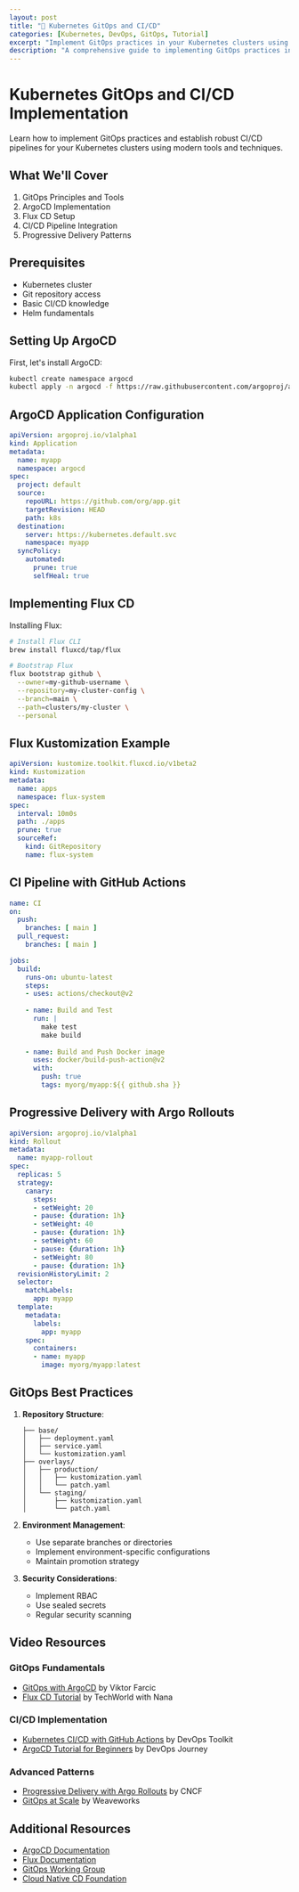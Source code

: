 ```yaml
---
layout: post
title: "🚀 Kubernetes GitOps and CI/CD"
categories: [Kubernetes, DevOps, GitOps, Tutorial]
excerpt: "Implement GitOps practices in your Kubernetes clusters using ArgoCD and Flux. Learn how to automate deployments, manage configurations, and implement continuous delivery patterns."
description: "A comprehensive guide to implementing GitOps practices in Kubernetes using ArgoCD and Flux CD. Learn about continuous delivery patterns, infrastructure as code, and automated deployment strategies. Perfect for teams looking to streamline their Kubernetes deployment workflows."
---
```



# Kubernetes GitOps and CI/CD Implementation

Learn how to implement GitOps practices and establish robust CI/CD pipelines for your Kubernetes clusters using modern tools and techniques.

## What We'll Cover

1. GitOps Principles and Tools
2. ArgoCD Implementation
3. Flux CD Setup
4. CI/CD Pipeline Integration
5. Progressive Delivery Patterns

## Prerequisites

- Kubernetes cluster
- Git repository access
- Basic CI/CD knowledge
- Helm fundamentals

## Setting Up ArgoCD

First, let's install ArgoCD:

```bash
kubectl create namespace argocd
kubectl apply -n argocd -f https://raw.githubusercontent.com/argoproj/argo-cd/stable/manifests/install.yaml
```

## ArgoCD Application Configuration

```yaml
apiVersion: argoproj.io/v1alpha1
kind: Application
metadata:
  name: myapp
  namespace: argocd
spec:
  project: default
  source:
    repoURL: https://github.com/org/app.git
    targetRevision: HEAD
    path: k8s
  destination:
    server: https://kubernetes.default.svc
    namespace: myapp
  syncPolicy:
    automated:
      prune: true
      selfHeal: true
```

## Implementing Flux CD

Installing Flux:

```bash
# Install Flux CLI
brew install fluxcd/tap/flux

# Bootstrap Flux
flux bootstrap github \
  --owner=my-github-username \
  --repository=my-cluster-config \
  --branch=main \
  --path=clusters/my-cluster \
  --personal
```

## Flux Kustomization Example

```yaml
apiVersion: kustomize.toolkit.fluxcd.io/v1beta2
kind: Kustomization
metadata:
  name: apps
  namespace: flux-system
spec:
  interval: 10m0s
  path: ./apps
  prune: true
  sourceRef:
    kind: GitRepository
    name: flux-system
```

## CI Pipeline with GitHub Actions

```yaml
name: CI
on:
  push:
    branches: [ main ]
  pull_request:
    branches: [ main ]

jobs:
  build:
    runs-on: ubuntu-latest
    steps:
    - uses: actions/checkout@v2
    
    - name: Build and Test
      run: |
        make test
        make build
        
    - name: Build and Push Docker image
      uses: docker/build-push-action@v2
      with:
        push: true
        tags: myorg/myapp:${{ github.sha }}
```

## Progressive Delivery with Argo Rollouts

```yaml
apiVersion: argoproj.io/v1alpha1
kind: Rollout
metadata:
  name: myapp-rollout
spec:
  replicas: 5
  strategy:
    canary:
      steps:
      - setWeight: 20
      - pause: {duration: 1h}
      - setWeight: 40
      - pause: {duration: 1h}
      - setWeight: 60
      - pause: {duration: 1h}
      - setWeight: 80
      - pause: {duration: 1h}
  revisionHistoryLimit: 2
  selector:
    matchLabels:
      app: myapp
  template:
    metadata:
      labels:
        app: myapp
    spec:
      containers:
      - name: myapp
        image: myorg/myapp:latest
```

## GitOps Best Practices

1. **Repository Structure**:
   ```
   ├── base/
   │   ├── deployment.yaml
   │   ├── service.yaml
   │   └── kustomization.yaml
   ├── overlays/
   │   ├── production/
   │   │   ├── kustomization.yaml
   │   │   └── patch.yaml
   │   └── staging/
   │       ├── kustomization.yaml
   │       └── patch.yaml
   ```

2. **Environment Management**:
   - Use separate branches or directories
   - Implement environment-specific configurations
   - Maintain promotion strategy

3. **Security Considerations**:
   - Implement RBAC
   - Use sealed secrets
   - Regular security scanning

## Video Resources

### GitOps Fundamentals
- [GitOps with ArgoCD](https://www.youtube.com/watch?v=MeU5_k9ssrs) by Viktor Farcic
- [Flux CD Tutorial](https://www.youtube.com/watch?v=R6OeIgb7lUI) by TechWorld with Nana

### CI/CD Implementation
- [Kubernetes CI/CD with GitHub Actions](https://www.youtube.com/watch?v=eB0nUzAI7M8) by DevOps Toolkit
- [ArgoCD Tutorial for Beginners](https://www.youtube.com/watch?v=MeU5_k9ssrs) by DevOps Journey

### Advanced Patterns
- [Progressive Delivery with Argo Rollouts](https://www.youtube.com/watch?v=hIL0E2gLkf8) by CNCF
- [GitOps at Scale](https://www.youtube.com/watch?v=y77HlN2Fa1w) by Weaveworks

## Additional Resources

- [ArgoCD Documentation](https://argo-cd.readthedocs.io/)
- [Flux Documentation](https://fluxcd.io/docs/)
- [GitOps Working Group](https://github.com/gitops-working-group/gitops-working-group)
- [Cloud Native CD Foundation](https://cd.foundation/)
